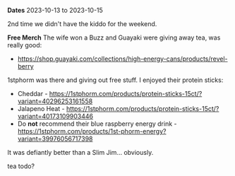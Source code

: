 **Dates**
2023-10-13 to 2023-10-15

2nd time we didn't have the kiddo for the weekend.

**Free Merch**
The wife won a Buzz and Guayaki were giving away tea, was really good:
- https://shop.guayaki.com/collections/high-energy-cans/products/revel-berry

1stphorm was there and giving out free stuff. I enjoyed their protein sticks:
- Cheddar - https://1stphorm.com/products/protein-sticks-15ct/?variant=40296253161558
- Jalapeno Heat - https://1stphorm.com/products/protein-sticks-15ct/?variant=40173109903446
- Do **not** recommend their blue raspberry energy drink - https://1stphorm.com/products/1st-phorm-energy?variant=39976056717398

It was defiantly better than a Slim Jim... obviously.


tea todo?
